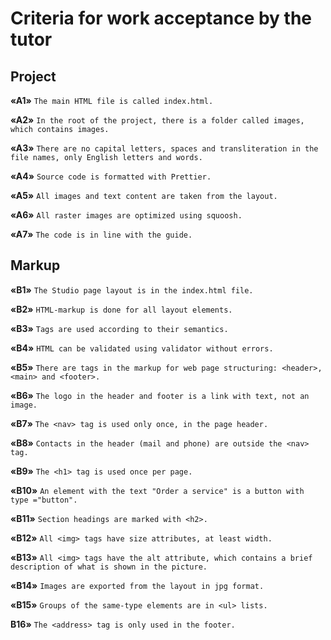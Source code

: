 # Criteria for work acceptance by the tutor

## Project

**«A1»** `The main HTML file is called index.html.`

**«A2»** `In the root of the project, there is a folder called images, which contains images.`

**«A3»** `There are no capital letters, spaces and transliteration in the file names, only English letters and words.`

**«A4»** `Source code is formatted with Prettier.`

**«A5»** `All images and text content are taken from the layout.`

**«A6»** `All raster images are optimized using squoosh.`

**«A7»** `The code is in line with the guide.`

## Markup

**«B1»** `The Studio page layout is in the index.html file.`

**«B2»** `HTML-markup is done for all layout elements.`

**«B3»** `Tags are used according to their semantics.`

**«B4»** `HTML can be validated using validator without errors.`

**«B5»** `There are tags in the markup for web page structuring: <header>, <main> and <footer>.`

**«B6»** `The logo in the header and footer is a link with text, not an image.`

**«B7»** `The <nav> tag is used only once, in the page header.`

**«B8»** `Contacts in the header (mail and phone) are outside the <nav> tag.`

**«B9»** `The <h1> tag is used once per page.`

**«B10»** `An element with the text "Order a service" is a button with type ="button".`

**«B11»** `Section headings are marked with <h2>.`

**«B12»** `All <img> tags have size attributes, at least width.`

**«B13»** `All <img> tags have the alt attribute, which contains a brief description of what is shown in the picture.`

**«B14»** `Images are exported from the layout in jpg format.`

**«B15»** `Groups of the same-type elements are in <ul> lists.`

**B16»** `The <address> tag is only used in the footer.`